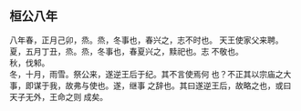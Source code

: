 ## 桓公八年

八年春，正月己卯，烝。烝，冬事也，春兴之，志不时也。
天王使家父来聘。  
夏，五月丁丑，烝。烝，冬事也，春夏兴之，黩祀也。志
不敬也。  
秋，伐邾。  
冬，十月，雨雪。祭公来，遂逆王后于纪。其不言使焉何
也？不正其以宗庙之大事，即谋于我，故弗与使也。遂，继事
之辞也。其曰遂逆王后，故略之也，或曰天子无外，王命之则
成矣。  

